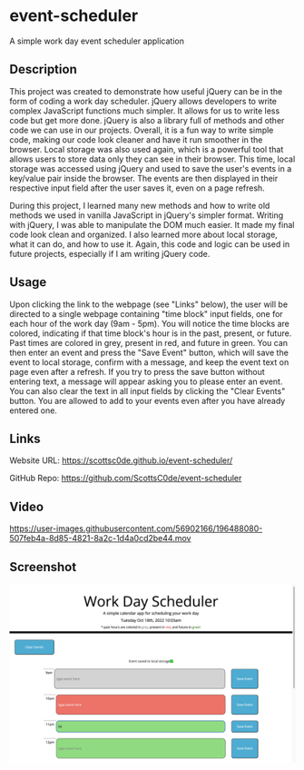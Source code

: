 # event-scheduler
A simple work day event scheduler application

## Description

This project was created to demonstrate how useful jQuery can be in the form of coding a work day scheduler. jQuery allows developers to write complex JavaScript functions much simpler. It allows for us to write less code but get more done. jQuery is also a library full of methods and other code we can use in our projects. Overall, it is a fun way to write simple code, making our code look cleaner and have it run smoother in the browser. Local storage was also used again, which is a powerful tool that allows users to store data only they can see in their browser. This time, local storage was accessed using jQuery and used to save the user's events in a key/value pair inside the browser. The events are then displayed in their respective input field after the user saves it, even on a page refresh.

During this project, I learned many new methods and how to write old methods we used in vanilla JavaScript in jQuery's simpler format. Writing with jQuery, I was able to manipulate the DOM much easier. It made my final code look clean and organized. I also learned more about local storage, what it can do, and how to use it. Again, this code and logic can be used in future projects, especially if I am writing jQuery code.

## Usage

Upon clicking the link to the webpage (see "Links" below), the user will be directed to a single webpage containing "time block" input fields, one for each hour of the work day (9am - 5pm). You will notice the time blocks are colored, indicating if that time block's hour is in the past, present, or future. Past times are colored in grey, present in red, and future in green. You can then enter an event and press the "Save Event" button, which will save the event to local storage, confirm with a message, and keep the event text on page even after a refresh. If you try to press the save button without entering text, a message will appear asking you to please enter an event. You can also clear the text in all input fields by clicking the "Clear Events" button. You are allowed to add to your events even after you have already entered one.

## Links

Website URL: https://scottsc0de.github.io/event-scheduler/

GitHub Repo: https://github.com/ScottsC0de/event-scheduler

## Video



https://user-images.githubusercontent.com/56902166/196488080-507feb4a-8d85-4821-8a2c-1d4a0cd2be44.mov



## Screenshot

![alt text](assets/img/site-pic.png)
